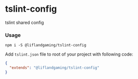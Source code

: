 # tslint-config
tslint shared config

### Usage

`npm i -S @liflandgaming/tslint-config`

Add `tslint.json` file to root of your project with following code:

```json
{
  "extends": "@liflandgaming/tslint-config"
}
```
